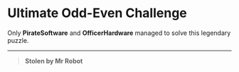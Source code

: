 # Ultimate Odd-Even Challenge

Only **PirateSoftware** and **OfficerHardware** managed to solve this legendary puzzle.

---

> **Stolen by Mr Robot**
